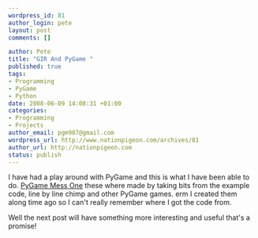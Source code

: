 ```yaml
--- 
wordpress_id: 81
author_login: pete
layout: post
comments: []

author: Pete
title: "GIR And PyGame "
published: true
tags: 
- Programming
- PyGame
- Python
date: 2008-06-09 14:08:31 +01:00
categories: 
- Programming
- Projects
author_email: pgm987@gmail.com
wordpress_url: http://www.nationpigeon.com/archives/81
author_url: http://nationpigeon.com
status: publish
---
```

I have had a play around with PyGame and this is what I have been able to do. <a href="http://www.nationpigeon.com/wordpress/wp-content/uploads/2008/06/pygame-mess.zip" title="PyGame Mess One">PyGame Mess One</a> these where made by taking bits from the example code, line by line chimp and other PyGame games.  erm I created them along time ago so I can't really remember where I got the code from.

Well the next post will have something more interesting and useful that's a promise!
